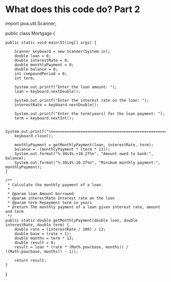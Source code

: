 # What does this code do? Part 2


import java.util.Scanner;

public class Mortgage {
	
	public static void main(String[] args) {
		
		Scanner keyboard = new Scanner(System.in);
		double loan = 0;
		double interestRate = 0;
		double monthlyPayment = 0;
		double balance = 0;
		int compoundPeriod = 0;
		int term;
		
		System.out.printf("Enter the loan amount: ");
		loan = keyboard.nextDouble();
		
		System.out.printf("Enter the interest rate on the loan: ");
		interestRate = keyboard.nextDouble();
		
		System.out.printf("Enter the term(years) for the loan payment: ");
		term = keyboard.nextInt();
		
		System.out.printf("\n================================================================\n");
		keyboard.close();

		monthlyPayment = getMonthlyPayment(loan, interestRate, term);
		balance = -(monthlyPayment * (term * 12));
		System.out.format("%-30s$%-+10.2f%n", "Amount owed to bank:", balance);
		System.out.format("%-30s$%-10.2f%n", "Minimum monthly payment:", monthlyPayment);
	}

	/**
	 * Calculate the monthly payment of a loan.
	 * 
	 * @param loan Amount borrowed
	 * @param interestRate Interest rate on the loan
	 * @param term Repayment term in years 
	 * @return The monthly payment of a loan given interest rate, amount and term 
	 */
	public static double getMonthlyPayment(double loan, double interestRate, double term) {
		double rate = (interestRate / 100) / 12;
		double base = (rate + 1);
		double months = term * 12;
		double result = 0;
		result = loan * (rate * (Math.pow(base, months)) / ((Math.pow(base, months)) - 1)); 
		
		return result;
	}
}